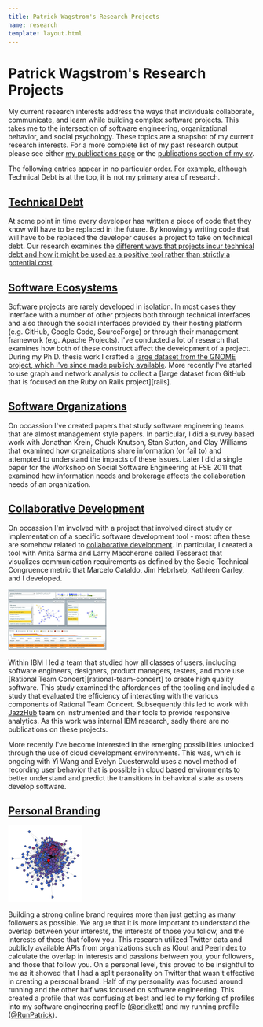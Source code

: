 ```yaml
---
title: Patrick Wagstrom's Research Projects
name: research
template: layout.html
---
```


Patrick Wagstrom's Research Projects
====================================

My current research interests address the ways that individuals
collaborate, communicate, and learn while building complex software
projects. This takes me to the intersection of software engineering,
organizational behavior, and social psychology. These topics are a
snapshot of my current research interests. For a more complete list of
my past research output please see either
[my publications page][publications] or the
[publications section of my cv][cv-publications].

The following entries appear in no particular order. For example,
although Technical Debt is at the top, it is not my primary area of
research.

[Technical Debt][technical-debt]
--------------------------------

At some point in time every developer has written a piece of code that
they know will have to be replaced in the future. By knowingly writing
code that will have to be replaced the developer causes a project to
take on technical debt. Our research examines the
[different ways that projects incur technical debt and how it might be used as a positive tool rather than strictly a potential cost][technical-debt].

[Software Ecosystems][gnome]
---------------------------

Software projects are rarely developed in isolation. In most cases
they interface with a number of other projects both through technical
interfaces and also through the social interfaces provided by their
hosting platform (e.g. GitHub, Google Code, SourceForge) or through
their management framework (e.g. Apache Projects). I've conducted a
lot of research that examines how both of these construct affect the
development of a project. During my Ph.D. thesis work I crafted a
[large dataset from the GNOME project, which I've since made publicly available][gnome]. More
recently I've started to use graph and network analysis to collect a
[large dataset from GitHub that is focused on the Ruby on Rails project][rails].
 
[Software Organizations][software-organizations]
---------------------------------------

On occassion I've created papers that study software engineering teams
that are almost management style papers. In particular, I did a survey
based work with Jonathan Krein, Chuck Knutson, Stan Sutton, and Clay
Williams that examined how orgnaizations share information (or fail
to) and attempted to understand the impacts of these issues. Later I
did a single paper for the Workshop on Social Software Engineering at
FSE 2011 that examined how information needs and brokerage affects the
collaboration needs of an organization.

[Collaborative Development][collaborative-development]
-------------------------

On occassion I'm involved with a project that involved direct study or
implementation of a specific software development tool - most often
these are somehow related to
[collaborative development][collaborative-development]. In particular,
I created a tool with Anita Sarma and Larry Maccherone called
Tesseract that visualizes communication requirements as defined by the
Socio-Technical Congruence metric that Marcelo Cataldo, Jim Hebrlseb,
Kathleen Carley, and I developed.

[![](Tesseract.png)][collaborative-development]

Within IBM I led a team that studied how all classes of users,
including software engineers, designers, product managers, testers,
and more use [Rational Team Concert][rational-team-concert] to create
high quality software. This study examined the affordances of the
tooling and included a study that evaluated the efficiency of
interacting with the various components of Rational Team
Concert. Subsequently this led to work with [JazzHub][jazzhub] team on
instrumented and their tools to provide responsive analytics. As this
work was internal IBM research, sadly there are no publications on
these projects.

More recently I've become interested in the emerging possibilities
unlocked through the use of cloud development environments. This was,
which is ongoing with Yi Wang and Evelyn Duesterwald uses a novel
method of recording user behavior that is possible in cloud based
environments to better understand and predict the transitions in
behavioral state as users develop software.

[Personal Branding][personal-branding]
--------------------------------------

[![](PersonalBranding.png)][personal-branding]

Building a strong online brand requires more than just getting as many
followers as possible. We argue that it is more important to
understand the overlap between your interests, the interests of those
you follow, and the interests of those that follow you. This research
utilized Twitter data and publicly available APIs from organizations
such as Klout and PeerIndex to calculate the overlap in interests and
passions between you, your followers, and those that follow you. On a
personal level, this proved to be insightful to me as it showed that I
had a split personality on Twitter that wasn't effective in creating a
personal brand. Half of my personality was focused around running and
the other half was focused on software engineering. This created a
profile that was confusing at best and led to my forking of profiles
into my software engineering profile ([@pridkett][twitter-pridkett])
and my running profile ([@RunPatrick][twitter-runpatrick]).

[publications]: ../publications/
[cv-publications]: ../cv/#publications
[gnome]: gnome/
[technical-debt]: technical-debt/
[personal-branding]: personal-branding/
[collaborative-development]: collaborative-development/
[software-organizations]: software-organizations/
[twitter-pridkett]: https://twitter.com/pridkett/
[twitter-runpatrick]: https://twitter.com/RunPatrick/
[jazzhub]: https://hub.jazz.net/
